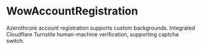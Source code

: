 # WowAccountRegistration
Azerothcore account registration supports custom backgrounds. Integrated Cloudflare Turnstile human-machine verification, supporting captcha switch.
